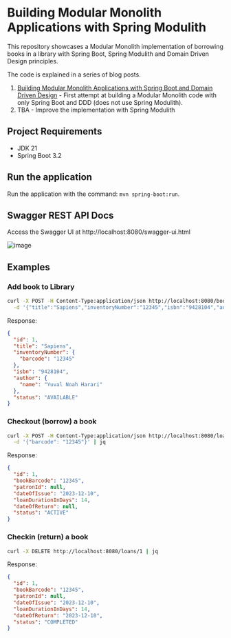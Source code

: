 # Building Modular Monolith Applications with Spring Modulith

This repository showcases a Modular Monolith implementation of borrowing books in a library with 
Spring Boot, Spring Modulith and Domain Driven Design principles.

The code is explained in a series of blog posts.

1. [Building Modular Monolith Applications with Spring Boot and Domain Driven Design](https://itnext.io/building-modular-monolith-applications-with-spring-boot-and-domain-driven-design-d3299b300850) - First attempt at building a Modular Monolith code with only Spring Boot and DDD (does not use Spring Modulith).
2. TBA - Improve the implementation with Spring Modulith

## Project Requirements

* JDK 21
* Spring Boot 3.2

## Run the application

Run the application with the command: `mvn spring-boot:run`.

## Swagger REST API Docs
Access the Swagger UI at http://localhost:8080/swagger-ui.html

![image](https://github.com/xsreality/spring-modulith-with-ddd/assets/4991449/df13827e-dfe3-41a3-bec2-33f71288d3ad)

## Examples

### Add book to Library
```bash
curl -X POST -H Content-Type:application/json http://localhost:8080/books \
  -d '{"title":"Sapiens","inventoryNumber":"12345","isbn":"9428104","author":"Yuval Noah Harari"}' | jq
```

Response:
```json
{
  "id": 1,
  "title": "Sapiens",
  "inventoryNumber": {
    "barcode": "12345"
  },
  "isbn": "9428104",
  "author": {
    "name": "Yuval Noah Harari"
  },
  "status": "AVAILABLE"
}
```

### Checkout (borrow) a book

```bash
curl -X POST -H Content-Type:application/json http://localhost:8080/loans \
  -d '{"barcode": "12345"}' | jq
```

Response:
```json
{
  "id": 1,
  "bookBarcode": "12345",
  "patronId": null,
  "dateOfIssue": "2023-12-10",
  "loanDurationInDays": 14,
  "dateOfReturn": null,
  "status": "ACTIVE"
}
```

### Checkin (return) a book

```bash
curl -X DELETE http://localhost:8080/loans/1 | jq
```

Response:
```json
{
  "id": 1,
  "bookBarcode": "12345",
  "patronId": null,
  "dateOfIssue": "2023-12-10",
  "loanDurationInDays": 14,
  "dateOfReturn": "2023-12-10",
  "status": "COMPLETED"
}
```
